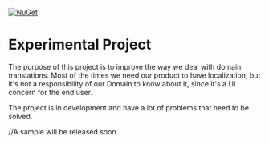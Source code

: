 [![NuGet][main-nuget-badge]][main-nuget]

[main-nuget]: https://www.nuget.org/packages/AdrianoAE.EntityFrameworkCore.Translations/
[main-nuget-badge]: https://img.shields.io/nuget/v/AdrianoAE.EntityFrameworkCore.Translations?style=flat-square&label=nuget

# Experimental Project

The purpose of this project is to improve the way we deal with domain translations. Most of the times we need our product to have localization, but it's not a responsibility of our Domain to know about it, since it's a UI concern for the end user.

The project is in development and have a lot of problems that need to be solved.

//A sample will be released soon.
